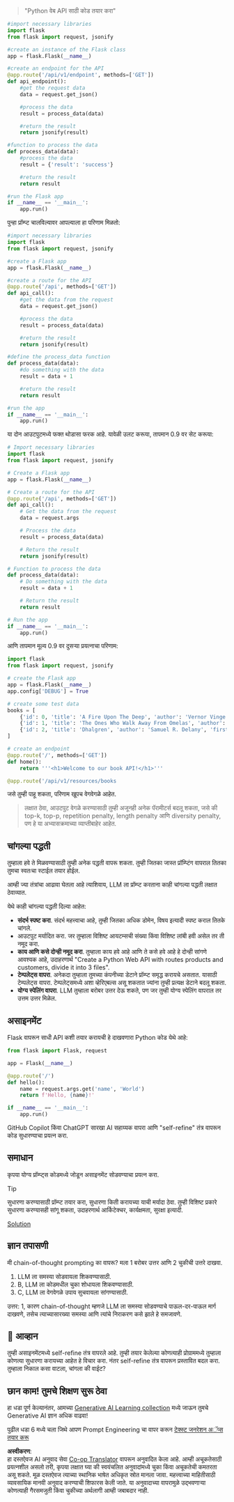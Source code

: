 <!--
CO_OP_TRANSLATOR_METADATA:
{
  "original_hash": "2b4c36be7d66b32e4fac47761718b4a9",
  "translation_date": "2025-07-09T11:29:12+00:00",
  "source_file": "05-advanced-prompts/README.md",
  "language_code": "mr"
}
-->

> "Python वेब API साठी कोड तयार करा"
```python
#import necessary libraries
import flask
from flask import request, jsonify

#create an instance of the Flask class
app = flask.Flask(__name__)

#create an endpoint for the API
@app.route('/api/v1/endpoint', methods=['GET'])
def api_endpoint():
    #get the request data
    data = request.get_json()

    #process the data
    result = process_data(data)

    #return the result
    return jsonify(result)

#function to process the data
def process_data(data):
    #process the data
    result = {'result': 'success'}

    #return the result
    return result

#run the Flask app
if __name__ == '__main__':
    app.run()

```

पुन्हा प्रॉम्प्ट चालविल्यावर आपल्याला हा परिणाम मिळतो:

```python
#import necessary libraries
import flask
from flask import request, jsonify

#create a Flask app
app = flask.Flask(__name__)

#create a route for the API
@app.route('/api', methods=['GET'])
def api_call():
    #get the data from the request
    data = request.get_json()

    #process the data
    result = process_data(data)

    #return the result
    return jsonify(result)

#define the process_data function
def process_data(data):
    #do something with the data
    result = data + 1

    #return the result
    return result

#run the app
if __name__ == '__main__':
    app.run()

```

या दोन आउटपुटमध्ये फक्त थोडासा फरक आहे. यावेळी उलट करूया, तापमान 0.9 वर सेट करूया:

```python
# Import necessary libraries
import flask
from flask import request, jsonify

# Create a Flask app
app = flask.Flask(__name__)

# Create a route for the API
@app.route('/api', methods=['GET'])
def api_call():
    # Get the data from the request
    data = request.args

    # Process the data
    result = process_data(data)

    # Return the result
    return jsonify(result)

# Function to process the data
def process_data(data):
    # Do something with the data
    result = data + 1

    # Return the result
    return result

# Run the app
if __name__ == '__main__':
    app.run()

```

आणि तापमान मूल्य 0.9 वर दुसऱ्या प्रयत्नाचा परिणाम:

```python
import flask
from flask import request, jsonify

# create the Flask app
app = flask.Flask(__name__)
app.config['DEBUG'] = True

# create some test data
books = [
    {'id': 0, 'title': 'A Fire Upon The Deep', 'author': 'Vernor Vinge', 'first_sentence': 'The coldsleep itself was dreamless.', 'year_published': '1992'},
    {'id': 1, 'title': 'The Ones Who Walk Away From Omelas', 'author': 'Ursula K. Le Guin', 'first_sentence': 'With a clamor of bells that set the swallows soaring, the Festival of Summer came to the city Omelas, bright-towered by the sea.', 'published': '1973'},
    {'id': 2, 'title': 'Dhalgren', 'author': 'Samuel R. Delany', 'first_sentence': 'to wound the autumnal city.', 'published': '1975'}
]

# create an endpoint
@app.route('/', methods=['GET'])
def home():
    return '''<h1>Welcome to our book API!</h1>'''

@app.route('/api/v1/resources/books

```

जसे तुम्ही पाहू शकता, परिणाम खूपच वेगवेगळे आहेत.

> लक्षात ठेवा, आउटपुट वेगळे करण्यासाठी तुम्ही अजूनही अनेक पॅरामीटर्स बदलू शकता, जसे की top-k, top-p, repetition penalty, length penalty आणि diversity penalty, पण हे या अभ्यासक्रमाच्या व्याप्तीबाहेर आहेत.

## चांगल्या पद्धती

तुम्हाला हवे ते मिळवण्यासाठी तुम्ही अनेक पद्धती वापरू शकता. तुम्ही जितका जास्त प्रॉम्प्टिंग वापराल तितका तुमचा स्वतःचा स्टाईल तयार होईल.

आम्ही ज्या तंत्रांचा आढावा घेतला आहे त्याशिवाय, LLM ला प्रॉम्प्ट करताना काही चांगल्या पद्धती लक्षात ठेवाव्यात.

येथे काही चांगल्या पद्धती दिल्या आहेत:

- **संदर्भ स्पष्ट करा**. संदर्भ महत्त्वाचा आहे, तुम्ही जितका अधिक डोमेन, विषय इत्यादी स्पष्ट कराल तितके चांगले.
- आउटपुट मर्यादित करा. जर तुम्हाला विशिष्ट आयटम्सची संख्या किंवा विशिष्ट लांबी हवी असेल तर ती नमूद करा.
- **काय आणि कसे दोन्ही नमूद करा**. तुम्हाला काय हवे आहे आणि ते कसे हवे आहे हे दोन्ही सांगणे आवश्यक आहे, उदाहरणार्थ "Create a Python Web API with routes products and customers, divide it into 3 files".
- **टेम्पलेट्स वापरा**. अनेकदा तुम्हाला तुमच्या कंपनीच्या डेटाने प्रॉम्प्ट समृद्ध करायचे असतात. यासाठी टेम्पलेट्स वापरा. टेम्पलेट्समध्ये अशा व्हेरिएबल्स असू शकतात ज्यांना तुम्ही प्रत्यक्ष डेटाने बदलू शकता.
- **योग्य स्पेलिंग वापरा**. LLM तुम्हाला बरोबर उत्तर देऊ शकते, पण जर तुम्ही योग्य स्पेलिंग वापराल तर उत्तम उत्तर मिळेल.

## असाइनमेंट

Flask वापरून साधी API कशी तयार करायची हे दाखवणारा Python कोड येथे आहे:

```python
from flask import Flask, request

app = Flask(__name__)

@app.route('/')
def hello():
    name = request.args.get('name', 'World')
    return f'Hello, {name}!'

if __name__ == '__main__':
    app.run()
```

GitHub Copilot किंवा ChatGPT सारखा AI सहाय्यक वापरा आणि "self-refine" तंत्र वापरून कोड सुधारण्याचा प्रयत्न करा.

## समाधान

कृपया योग्य प्रॉम्प्ट्स कोडमध्ये जोडून असाइनमेंट सोडवण्याचा प्रयत्न करा.

> [!TIP]
> सुधारणा करण्यासाठी प्रॉम्प्ट तयार करा, सुधारणा किती करायच्या याची मर्यादा ठेवा. तुम्ही विशिष्ट प्रकारे सुधारणा करण्यासही सांगू शकता, उदाहरणार्थ आर्किटेक्चर, कार्यक्षमता, सुरक्षा इत्यादी.

[Solution](../../../05-advanced-prompts/python/aoai-solution.py)

## ज्ञान तपासणी

मी chain-of-thought prompting का वापरू? मला 1 बरोबर उत्तर आणि 2 चुकीची उत्तरे दाखवा.

1. LLM ला समस्या सोडवायला शिकवण्यासाठी.
1. B, LLM ला कोडमधील चुका शोधायला शिकवण्यासाठी.
1. C, LLM ला वेगवेगळे उपाय सुचवायला सांगण्यासाठी.

उत्तर: 1, कारण chain-of-thought म्हणजे LLM ला समस्या सोडवण्याचे पाऊल-दर-पाऊल मार्ग दाखवणे, तसेच त्याच्यासारख्या समस्या आणि त्यांचे निराकरण कसे झाले हे समजावणे.

## 🚀 आव्हान

तुम्ही असाइनमेंटमध्ये self-refine तंत्र वापरले आहे. तुम्ही तयार केलेल्या कोणत्याही प्रोग्राममध्ये तुम्हाला कोणत्या सुधारणा करायच्या आहेत हे विचार करा. नंतर self-refine तंत्र वापरून प्रस्तावित बदल करा. तुम्हाला निकाल कसा वाटला, चांगला की वाईट?

## छान काम! तुमचे शिक्षण सुरू ठेवा

हा धडा पूर्ण केल्यानंतर, आमच्या [Generative AI Learning collection](https://aka.ms/genai-collection?WT.mc_id=academic-105485-koreyst) मध्ये जाऊन तुमचे Generative AI ज्ञान अधिक वाढवा!

पुढील धडा 6 मध्ये चला जिथे आपण Prompt Engineering चा वापर करून [टेक्स्ट जनरेशन अॅप्स तयार करू](../06-text-generation-apps/README.md?WT.mc_id=academic-105485-koreyst)

**अस्वीकरण**:  
हा दस्तऐवज AI अनुवाद सेवा [Co-op Translator](https://github.com/Azure/co-op-translator) वापरून अनुवादित केला आहे. आम्ही अचूकतेसाठी प्रयत्नशील असलो तरी, कृपया लक्षात घ्या की स्वयंचलित अनुवादांमध्ये चुका किंवा अचूकतेची कमतरता असू शकते. मूळ दस्तऐवज त्याच्या स्थानिक भाषेत अधिकृत स्रोत मानला जावा. महत्त्वाच्या माहितीसाठी व्यावसायिक मानवी अनुवाद करण्याची शिफारस केली जाते. या अनुवादाच्या वापरामुळे उद्भवणाऱ्या कोणत्याही गैरसमजुती किंवा चुकीच्या अर्थलागी आम्ही जबाबदार नाही.
